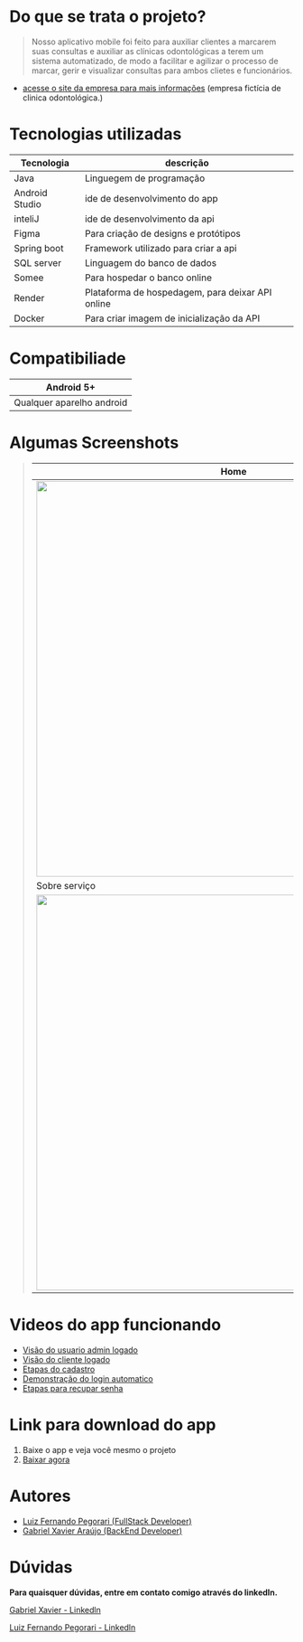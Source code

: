 # Do que se trata o projeto?

> Nosso aplicativo mobile foi feito para auxiliar clientes a marcarem suas consultas e auxiliar as clínicas odontológicas a terem um sistema automatizado, 
de modo a facilitar e agilizar o processo de marcar, gerir e visualizar consultas para ambos clietes e funcionários.

* [acesse o site da empresa para mais informações](https://tcc-mewtwo.onrender.com) (empresa fictícia de clinica odontológica.)

# Tecnologias utilizadas

Tecnologia | descrição
-----------|----------
Java | Linguegem de programação
Android Studio | ide de desenvolvimento do app
inteliJ | ide de desenvolvimento da api
Figma | Para criação de designs e protótipos
Spring boot | Framework utilizado para criar a api
SQL server | Linguagem do banco de dados
Somee | Para hospedar o banco online
Render | Plataforma de hospedagem, para deixar API online
Docker | Para criar imagem de inicialização da API

# Compatibiliade

Android 5+|
--------|
Qualquer aparelho android|

# Algumas Screenshots
> Home | Servicos 
> ------------------|-------------
> <img src="https://user-images.githubusercontent.com/74561722/211220630-acf80ba7-b84a-4b1f-8f39-878810f3fda2.jpg" height="700px"/> | <img src="https://user-images.githubusercontent.com/74561722/211220881-453d37dc-3065-4cf3-aed5-4dd698c11d0e.jpg" height="700px"/> 
> Sobre serviço | Agendamento
> <img src="https://user-images.githubusercontent.com/74561722/211220884-90c94663-a8aa-424e-9e8e-b0d68d332da1.jpg" height="700px"/> | <img src="https://user-images.githubusercontent.com/74561722/211220889-d86b5409-8c3d-4e21-9c92-73ff63d14808.jpg" height="700px"/>



# Videos do app funcionando

* <a href="https://drive.google.com/file/d/1_b-ImC5_Z0FzI_YhOhkIPpCRNUHH4ryU/view?usp=share_link">Visão do usuario admin logado</a>
* <a href="https://drive.google.com/file/d/1_Yc875rPPabt4-i3PY_6Y-9vra_EVDZW/view?usp=share_link">Visão do cliente logado</a>
* <a href="https://drive.google.com/file/d/1_drqLx4NXI0F27C1rRZD0gXlliF8n8Rk/view?usp=share_link">Etapas do cadastro</a>
* <a href="https://drive.google.com/file/d/1_o4Bc5G6slwCBODmEoZElesvLp5Lj-kn/view?usp=share_link">Demonstração do login automatico</a>
* <a href="https://drive.google.com/file/d/1_lx3uvcErI6as895YnPGWdWorPyk3qbq/view?usp=share_link">Etapas para recupar senha</a>

# Link para download do app
1. Baixe o app e veja você mesmo o projeto
2. <a href="https://drive.google.com/file/d/1rtiflkn0tXZ1iLzkAG7Ret7RzuJM1aiG/view?usp=share_link"> Baixar agora</a>

# Autores

* <a href="https://github.com/luizfernandope">Luiz Fernando Pegorari (FullStack Developer)</a>
* <a href="https://github.com/GabrielPw">Gabriel Xavier Araújo (BackEnd Developer)</a>

# Dúvidas
<b>Para quaisquer dúvidas, entre em contato comigo através do linkedIn.</b>
<br>

<a href="https://www.linkedin.com/in/gabriel-xavier-a5b762242">Gabriel Xavier - Linkedln</a>
<p><a href="https://www.linkedin.com/in/luiz-fernando-pegorari-78b853225/">Luiz Fernando Pegorari - Linkedln</a></p>
